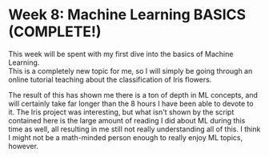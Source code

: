 # Week 8:  Machine Learning BASICS (COMPLETE!)

This week will be spent with my first dive into the basics of Machine Learning.  
This is a completely new topic for me, so I will simply be going through an online
tutorial teaching about the classification of Iris flowers.

The result of this has shown me there is a ton of depth in ML concepts, and will
certainly take far longer than the 8 hours I have been able to devote to it.  The
Iris project was interesting, but what isn't shown by the script contained here is
the large amount of reading  I did about ML during this time as well, all resulting
in me still not really understanding all of this.  I think I might not be a math-minded
person enough to really enjoy ML topics, however.
